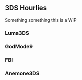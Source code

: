 ## 3DS Hourlies

Something something this is a WIP

### Luma3DS

### GodMode9

### FBI

### Anemone3DS
